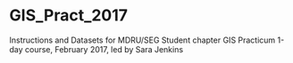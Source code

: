 # GIS_Pract_2017
Instructions and Datasets for MDRU/SEG Student chapter GIS Practicum 1-day course, February 2017, led by Sara Jenkins
